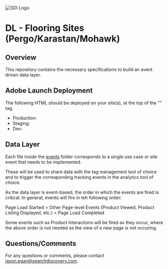 ![SDI Logo](https://www.searchdiscovery.com/wp-content/uploads/2017/03/SDI-Black.svg)

# DL - Flooring Sites (Pergo/Karastan/Mohawk)

## Overview
This repository contains the necessary specifications to build an event driven data layer.

## Adobe Launch Deployment
The following HTML should be deployed on your site(s), at the top of the "<head>" tag.
- Production: <script src="//assets.adobedtm.com/13496781d41f/b9bd22ab52ce/launch-f98e549ff183.min.js" async></script>
- Staging: <script src="//assets.adobedtm.com/13496781d41f/b9bd22ab52ce/launch-676fe9c5232d-staging.min.js" async></script>
- Dev:<script src="//assets.adobedtm.com/13496781d41f/b9bd22ab52ce/launch-96184724ee09-development.min.js" async></script>

## Data Layer
Each file inside the [events](/events/) folder corresponds to a single use case or site event that needs to be implemented.

These will be used to share data with the tag management tool of choice and to trigger the corresponding tracking events in the analytics tool of choice.

As the data layer is event-based, the order in which the events are fired is critical. In general, events will fire in teh following order:

Page Load Started > Other Page-level Events (Product Viewed, Product Listing Displayed, etc.) > Page Load Completed

Some events such as Product Interactions will be fired as they occur, where the above order is not needed as the view of a new page is not occuring.


## Questions/Comments
For any questions or comments, please contact jason.egan@searchdiscovery.com.
